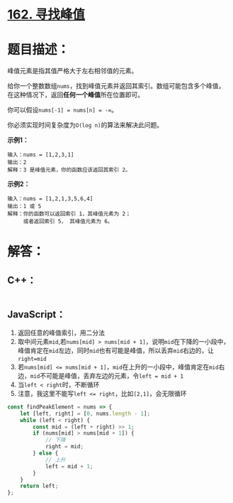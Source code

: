 # [162. 寻找峰值](https://leetcode-cn.com/problems/find-peak-element/)

# 题目描述：

峰值元素是指其值严格大于左右相邻值的元素。

给你一个整数数组`nums`，找到峰值元素并返回其索引。数组可能包含多个峰值，在这种情况下，返回**任何一个峰值**所在位置即可。

你可以假设`nums[-1] = nums[n] = -∞`。

你必须实现时间复杂度为`O(log n)`的算法来解决此问题。



**示例1：**

```
输入：nums = [1,2,3,1]
输出：2
解释：3 是峰值元素，你的函数应该返回其索引 2。
```

**示例2：**

```
输入：nums = [1,2,1,3,5,6,4]
输出：1 或 5 
解释：你的函数可以返回索引 1，其峰值元素为 2；
     或者返回索引 5， 其峰值元素为 6。
```



# 解答：

## C++：

```cpp

```



## JavaScript：

1. 返回任意的峰值索引，用二分法
2. 取中间元素`mid`,若`nums[mid] > nums[mid + 1]`，说明`mid`在下降的一小段中，峰值肯定在`mid`左边，同时`mid`也有可能是峰值，所以丢弃`mid`右边的，让`right=mid`
3. 若`nums[mid] <= nums[mid + 1]`，`mid`在上升的一小段中，峰值肯定在`mid`右边，`mid`不可能是峰值，丢弃左边的元素，令`left = mid + 1`
4. 当`left < right`时，不断循环
5. 注意，我这里不能写`left <= right`，比如`[2,1]`，会无限循环


```javascript
const findPeakElement = nums => {
    let [left, right] = [0, nums.length - 1];
    while (left < right) {
        const mid = (left + right) >> 1;
        if (nums[mid] > nums[mid + 1]) {
            // 下降
            right = mid;
        } else {
            // 上升
            left = mid + 1;
        }
    }
    return left;
};
```

